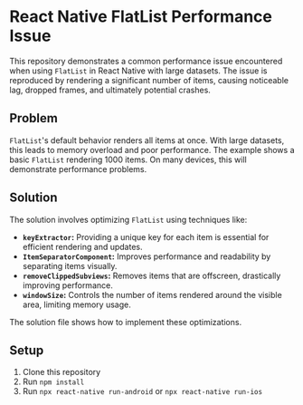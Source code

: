 # React Native FlatList Performance Issue

This repository demonstrates a common performance issue encountered when using `FlatList` in React Native with large datasets.  The issue is reproduced by rendering a significant number of items, causing noticeable lag, dropped frames, and ultimately potential crashes.

## Problem

`FlatList`'s default behavior renders all items at once. With large datasets, this leads to memory overload and poor performance. The example shows a basic `FlatList` rendering 1000 items.  On many devices, this will demonstrate performance problems. 

## Solution

The solution involves optimizing `FlatList` using techniques like:

* **`keyExtractor`:**  Providing a unique key for each item is essential for efficient rendering and updates.
* **`ItemSeparatorComponent`:** Improves performance and readability by separating items visually.
* **`removeClippedSubviews`:**  Removes items that are offscreen, drastically improving performance.
* **`windowSize`:** Controls the number of items rendered around the visible area, limiting memory usage.

The solution file shows how to implement these optimizations. 

## Setup

1. Clone this repository
2. Run `npm install`
3. Run `npx react-native run-android` or `npx react-native run-ios`